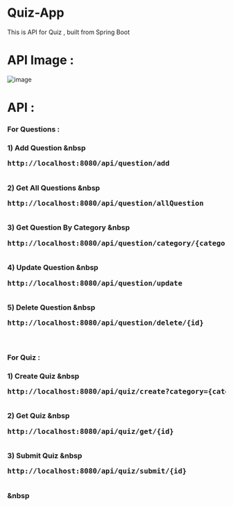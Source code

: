# Quiz-App
This is API for Quiz , built from Spring Boot

# API Image : 

![image](https://github.com/Abdeali099/Quiz-App/assets/99460106/835a8ca1-2c22-46f1-9a0c-057307e5443c)

# API : 

<h3> For Questions :  <h3>
  
<strong>1) Add Question </strong> &nbsp <pre> http://localhost:8080/api/question/add  </pre>
<br>
<strong>2) Get All Questions </strong>  &nbsp <pre> http://localhost:8080/api/question/allQuestion </pre>
<br>
<strong>3) Get Question By Category </strong>  &nbsp <pre> http://localhost:8080/api/question/category/{category} </pre>
<br>
<strong>4) Update Question </strong>  &nbsp <pre> http://localhost:8080/api/question/update  </pre>
<br>
<strong>5) Delete Question </strong>  &nbsp <pre> http://localhost:8080/api/question/delete/{id} </pre>
<br>

<h3> For Quiz  :  <h3>
  
<strong>1) Create Quiz </strong>  &nbsp <pre> http://localhost:8080/api/quiz/create?category={category}&numQ={no_of_questions}&title={quiz_title}  </pre>
<br>
<strong>2) Get Quiz </strong>  &nbsp <pre> http://localhost:8080/api/quiz/get/{id} </pre>
<br>
<strong>3) Submit Quiz </strong>  &nbsp <pre> http://localhost:8080/api/quiz/submit/{id} </pre>
<br>
<strong> </strong>  &nbsp <pre>  </pre>
